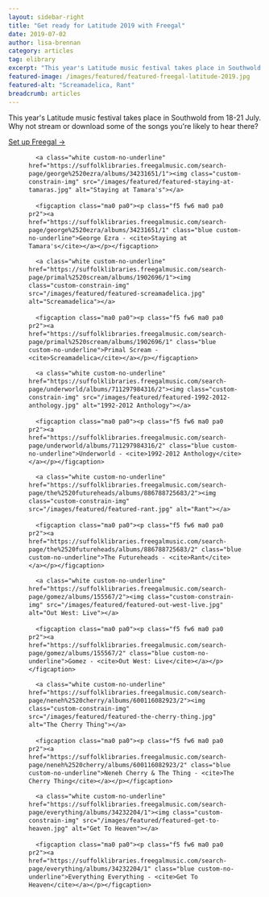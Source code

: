 ```yaml
---
layout: sidebar-right
title: "Get ready for Latitude 2019 with Freegal"
date: 2019-07-02
author: lisa-brennan
category: articles
tag: elibrary
excerpt: "This year's Latitude music festival takes place in Southwold from 18-21 July. Why not stream or download some of the songs you're likely to hear there?"
featured-image: /images/featured/featured-freegal-latitude-2019.jpg
featured-alt: "Screamadelica, Rant"
breadcrumb: articles
---
```


This year's Latitude music festival takes place in Southwold from 18-21 July. Why not stream or download some of the songs you're likely to hear there?

[Set up Freegal &rarr;](/elibrary/freegal/)

<div class="custom-flex-container">

  <figure class="custom-flex-row-4 pv2">

      <a class="white custom-no-underline" href="https://suffolklibraries.freegalmusic.com/search-page/george%2520ezra/albums/34231651/1"><img class="custom-constrain-img" src="/images/featured/featured-staying-at-tamaras.jpg" alt="Staying at Tamara's"></a>

      <figcaption class="ma0 pa0"><p class="f5 fw6 ma0 pa0 pr2"><a href="https://suffolklibraries.freegalmusic.com/search-page/george%2520ezra/albums/34231651/1" class="blue custom-no-underline">George Ezra - <cite>Staying at Tamara's</cite></a></p></figcaption>

  </figure>

  <figure class="custom-flex-row-4 pv2">

      <a class="white custom-no-underline" href="https://suffolklibraries.freegalmusic.com/search-page/primal%2520scream/albums/1902696/1"><img class="custom-constrain-img" src="/images/featured/featured-screamadelica.jpg" alt="Screamadelica"></a>

      <figcaption class="ma0 pa0"><p class="f5 fw6 ma0 pa0 pr2"><a href="https://suffolklibraries.freegalmusic.com/search-page/primal%2520scream/albums/1902696/1" class="blue custom-no-underline">Primal Scream - <cite>Screamadelica</cite></a></p></figcaption>

  </figure>

  <figure class="custom-flex-row-4 pv2">

      <a class="white custom-no-underline" href="https://suffolklibraries.freegalmusic.com/search-page/underworld/albums/711297984316/2"><img class="custom-constrain-img" src="/images/featured/featured-1992-2012-anthology.jpg" alt="1992-2012 Anthology"></a>

      <figcaption class="ma0 pa0"><p class="f5 fw6 ma0 pa0 pr2"><a href="https://suffolklibraries.freegalmusic.com/search-page/underworld/albums/711297984316/2" class="blue custom-no-underline">Underworld - <cite>1992-2012 Anthology</cite></a></p></figcaption>

  </figure>

  <figure class="custom-flex-row-4 pv2">

      <a class="white custom-no-underline" href="https://suffolklibraries.freegalmusic.com/search-page/the%2520futureheads/albums/886788725683/2"><img class="custom-constrain-img" src="/images/featured/featured-rant.jpg" alt="Rant"></a>

      <figcaption class="ma0 pa0"><p class="f5 fw6 ma0 pa0 pr2"><a href="https://suffolklibraries.freegalmusic.com/search-page/the%2520futureheads/albums/886788725683/2" class="blue custom-no-underline">The Futureheads - <cite>Rant</cite></a></p></figcaption>

  </figure>

  <figure class="custom-flex-row-4 pv2">

      <a class="white custom-no-underline" href="https://suffolklibraries.freegalmusic.com/search-page/gomez/albums/155567/2"><img class="custom-constrain-img" src="/images/featured/featured-out-west-live.jpg" alt="Out West: Live"></a>

      <figcaption class="ma0 pa0"><p class="f5 fw6 ma0 pa0 pr2"><a href="https://suffolklibraries.freegalmusic.com/search-page/gomez/albums/155567/2" class="blue custom-no-underline">Gomez - <cite>Out West: Live</cite></a></p></figcaption>

  </figure>

  <figure class="custom-flex-row-4 pv2">

      <a class="white custom-no-underline" href="https://suffolklibraries.freegalmusic.com/search-page/neneh%2520cherry/albums/600116082923/2"><img class="custom-constrain-img" src="/images/featured/featured-the-cherry-thing.jpg" alt="The Cherry Thing"></a>

      <figcaption class="ma0 pa0"><p class="f5 fw6 ma0 pa0 pr2"><a href="https://suffolklibraries.freegalmusic.com/search-page/neneh%2520cherry/albums/600116082923/2" class="blue custom-no-underline">Neneh Cherry & The Thing - <cite>The Cherry Thing</cite></a></p></figcaption>

  </figure>

  <figure class="custom-flex-row-4 pv2">

      <a class="white custom-no-underline" href="https://suffolklibraries.freegalmusic.com/search-page/everything/albums/34232204/1"><img class="custom-constrain-img" src="/images/featured/featured-get-to-heaven.jpg" alt="Get To Heaven"></a>

      <figcaption class="ma0 pa0"><p class="f5 fw6 ma0 pa0 pr2"><a href="https://suffolklibraries.freegalmusic.com/search-page/everything/albums/34232204/1" class="blue custom-no-underline">Everything Everything - <cite>Get To Heaven</cite></a></p></figcaption>

  </figure>

</div>
